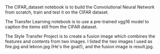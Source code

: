 The CIFAR_dataset notebook is to build the Convolutional Neural Network from scratch, train and test it on the CIFAR dataset.

The Transfer Learning notebook is to use a pre-trained vgg16 model to caption the items still from the CIFAR dataset.

The Style Transfer Project is to create a fusion image which combines the features and contents from two images. I listed the two images I used as fire.jpg and lebron.jpg (He's the goat!), and the fusion image is result.jpg. 
